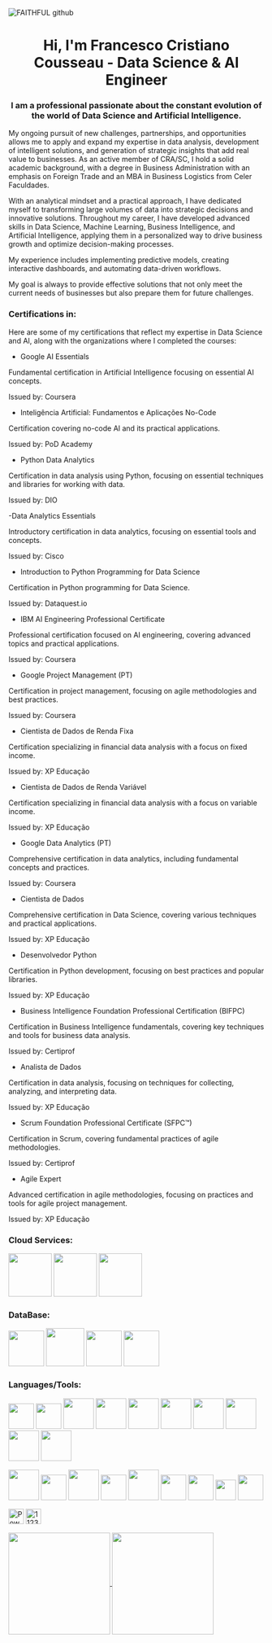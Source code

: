 ![FAITHFUL github](https://github.com/admfrancescousseau/admfrancescousseau/assets/112359213/fe24de94-689d-4fcd-9232-997df9343376)

<h1 align="center">Hi, I'm Francesco Cristiano Cousseau - Data Science & AI Engineer</h1>
<h3 align="center"> I am a professional passionate about the constant evolution of the world of Data Science and Artificial Intelligence.</h3>


My ongoing pursuit of new challenges, partnerships, and opportunities allows me to apply and expand my expertise in data analysis, development of intelligent solutions, and generation of strategic insights that add real value to businesses.
As an active member of CRA/SC, I hold a solid academic background, with a degree in Business Administration with an emphasis on Foreign Trade and an MBA in Business Logistics from Celer Faculdades.


With an analytical mindset and a practical approach, I have dedicated myself to transforming large volumes of data into strategic decisions and innovative solutions.
Throughout my career, I have developed advanced skills in Data Science, Machine Learning, Business Intelligence, and Artificial Intelligence, applying them in a personalized way to drive business growth and optimize decision-making processes.


My experience includes implementing predictive models, creating interactive dashboards, and automating data-driven workflows.


My goal is always to provide effective solutions that not only meet the current needs of businesses but also prepare them for future challenges. </h3>


<h3 align="left"> Certifications in:</h3>

Here are some of my certifications that reflect my expertise in Data Science and AI, along with the organizations where I completed the courses:

- Google AI Essentials

Fundamental certification in Artificial Intelligence focusing on essential AI concepts.

Issued by: Coursera

- Inteligência Artificial: Fundamentos e Aplicações No-Code

Certification covering no-code AI and its practical applications.

Issued by: PoD Academy

- Python Data Analytics

Certification in data analysis using Python, focusing on essential techniques and libraries for working with data.

Issued by: DIO

-Data Analytics Essentials

Introductory certification in data analytics, focusing on essential tools and concepts.

Issued by: Cisco

- Introduction to Python Programming for Data Science

Certification in Python programming for Data Science.

Issued by: Dataquest.io

- IBM AI Engineering Professional Certificate

Professional certification focused on AI engineering, covering advanced topics and practical applications.

Issued by: Coursera

- Google Project Management (PT)

Certification in project management, focusing on agile methodologies and best practices.

Issued by: Coursera

- Cientista de Dados de Renda Fixa

Certification specializing in financial data analysis with a focus on fixed income.

Issued by: XP Educação

- Cientista de Dados de Renda Variável

Certification specializing in financial data analysis with a focus on variable income.

Issued by: XP Educação

- Google Data Analytics (PT)

Comprehensive certification in data analytics, including fundamental concepts and practices.

Issued by: Coursera

- Cientista de Dados

Comprehensive certification in Data Science, covering various techniques and practical applications.

Issued by: XP Educação

- Desenvolvedor Python

Certification in Python development, focusing on best practices and popular libraries.

Issued by: XP Educação

- Business Intelligence Foundation Professional Certification (BIFPC)

Certification in Business Intelligence fundamentals, covering key techniques and tools for business data analysis.

Issued by: Certiprof

- Analista de Dados

Certification in data analysis, focusing on techniques for collecting, analyzing, and interpreting data.

Issued by: XP Educação

- Scrum Foundation Professional Certificate (SFPC™)

Certification in Scrum, covering fundamental practices of agile methodologies.

Issued by: Certiprof

- Agile Expert

Advanced certification in agile methodologies, focusing on practices and tools for agile project management.

Issued by: XP Educação

<h3 align="left">Cloud Services:</h3>

<img src="https://cdn.jsdelivr.net/gh/devicons/devicon/icons/azure/azure-original-wordmark.svg" width="85" height="85"/> </a> <img src="https://cdn.jsdelivr.net/gh/devicons/devicon/icons/googlecloud/googlecloud-original-wordmark.svg" width="85" height="85" /> </a> <img src="https://cdn.jsdelivr.net/gh/devicons/devicon/icons/amazonwebservices/amazonwebservices-plain-wordmark.svg" width="85" height="85"/>

<h3 align="left">DataBase:</h3>

<img src="https://cdn.jsdelivr.net/gh/devicons/devicon/icons/microsoftsqlserver/microsoftsqlserver-plain-wordmark.svg" width="70" height="70" /> </a> <img src="https://cdn.jsdelivr.net/gh/devicons/devicon/icons/mysql/mysql-original-wordmark.svg" width="75" height="75" /> </a> <img src="https://cdn.jsdelivr.net/gh/devicons/devicon/icons/mongodb/mongodb-original-wordmark.svg" width="70" height="70" /> </a> <img src="https://cdn.jsdelivr.net/gh/devicons/devicon@latest/icons/sqlite/sqlite-original-wordmark.svg" width="70" height="70"/>
                             
          
<h3 align="left">Languages/Tools:</h3>

 <img src="https://cdn.jsdelivr.net/gh/devicons/devicon/icons/python/python-original-wordmark.svg" width="50" height="50" /> </a> <img src="https://cdn.jsdelivr.net/gh/devicons/devicon/icons/r/r-original.svg" width="50" height="50" /> </a> <img src="https://cdn.jsdelivr.net/gh/devicons/devicon@latest/icons/apachespark/apachespark-original-wordmark.svg" width="60" height="60"/> </a> <img src="https://cdn.jsdelivr.net/gh/devicons/devicon@latest/icons/tensorflow/tensorflow-original-wordmark.svg" width="60" height="60"/> </a> <img src="https://cdn.jsdelivr.net/gh/devicons/devicon@latest/icons/scikitlearn/scikitlearn-original.svg" width="60" height="60"/> </a> <img src="https://cdn.jsdelivr.net/gh/devicons/devicon@latest/icons/keras/keras-original-wordmark.svg" width="60" height="60" /> </a> <img src="https://cdn.jsdelivr.net/gh/devicons/devicon/icons/pandas/pandas-original-wordmark.svg" width="60" height="60" /> </a> <img src="https://cdn.jsdelivr.net/gh/devicons/devicon/icons/numpy/numpy-original-wordmark.svg" width="60" height="60" /> </a> <img src="https://cdn.jsdelivr.net/gh/devicons/devicon@latest/icons/plotly/plotly-original-wordmark.svg" width="60" height="60" /> </a> <img src="https://cdn.jsdelivr.net/gh/devicons/devicon@latest/icons/matplotlib/matplotlib-original-wordmark.svg" width="60" height="60" /> </a> 
 
<img src="https://cdn.jsdelivr.net/gh/devicons/devicon/icons/git/git-original-wordmark.svg" width="60" height="60" /> </a> <img src="https://cdn.jsdelivr.net/gh/devicons/devicon@latest/icons/docker/docker-original-wordmark.svg" width="50" height="50" /> </a> <img src="https://cdn.jsdelivr.net/gh/devicons/devicon/icons/krakenjs/krakenjs-original-wordmark.svg" width="60" height="60" /> </a> <img src="https://cdn.jsdelivr.net/gh/devicons/devicon/icons/vscode/vscode-original-wordmark.svg" width="50" height="50" /> </a> <img src="https://cdn.jsdelivr.net/gh/devicons/devicon/icons/visualstudio/visualstudio-plain-wordmark.svg" width="60" height="60" /> </a> <img src="https://cdn.jsdelivr.net/gh/devicons/devicon/icons/rstudio/rstudio-original.svg" width="50" height="50" /> </a> <img src="https://cdn.jsdelivr.net/gh/devicons/devicon/icons/jupyter/jupyter-original-wordmark.svg" width="50" height="50" /> </a> <img src="https://cdn.jsdelivr.net/gh/devicons/devicon/icons/figma/figma-original.svg" width="40" height="40" /> </a> <img src="https://cdn.jsdelivr.net/gh/devicons/devicon@latest/icons/canva/canva-original.svg" width="50" height="50" /> <p align="left"> <img src="https://raw.githubusercontent.com/microsoft/PowerBI-Icons/main/PNG/Power-BI.png" alt="PowerBI" width="30" height="30"/> </a> <a href="https://www.microsoft.com/pt-br/microsoft-365/excel" target="_blank" rel="noreferrer"> <img src="https://user-images.githubusercontent.com/112359213/216746814-7a6cafb1-554f-4a95-8e1e-a08b9a7031e8.png" alt="112359213" width="30" height="30"/> </a> 
          


<a href="https://github.com/francescousseau/github-readme-stats">
  <img height=200 align="center" src="https://github-readme-stats.vercel.app/api?username=francescousseau&theme=github_dark&show_icons=true" />
</a>
<a href="https://github.com/francescousseau/convoychat">
  <img height=200 align="center" src="https://github-readme-stats.vercel.app/api/top-langs?username=francescousseau&theme=github_dark&layout=compact&langs_count=8&card_width=320" />
</a>

